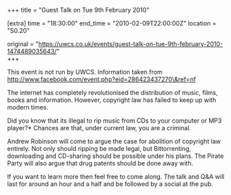 +++
title = "Guest Talk on Tue 9th February 2010"

[extra]
time = "18:30:00"
end_time = "2010-02-09T22:00:00Z"
location = "S0.20"

original = "https://uwcs.co.uk/events/guest-talk-on-tue-9th-february-2010-1474489035643/"    
+++

This event is not run by UWCS. Information taken from http://www.facebook.com/event.php?eid=286423437270\&ref=nf

The internet has completely revolutionised the distribution of music, films, books and information. However, copyright law has failed to keep up with modern times.

Did you know that its illegal to rip music from CDs to your computer or MP3 player?\* Chances are that, under current law, you are a criminal.

Andrew Robinson will come to argue the case for abolition of copyright law entirely. Not only should ripping be made legal, but Bittorrenting, downloading and CD-sharing should be possible under his plans. The Pirate Party will also argue that drug patents should be done away with.

If you want to learn more then feel free to come along. The talk and Q\&A will last for around an hour and a half and be followed by a social at the pub.

